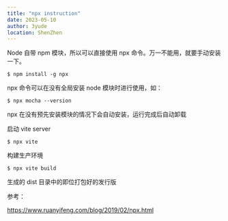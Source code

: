 ```yaml
---
title: "npx instruction"
date: 2023-05-10
author: 3yude
location: ShenZhen 
---
```


Node 自带 npm 模块，所以可以直接使用 npx 命令。万一不能用，就要手动安装一下。
```
$ npm install -g npx
```

npx 命令可以在没有全局安装 node 模块时进行使用，如：
```
$ npx mocha --version
```
npx 在没有预先安装模块的情况下会自动安装，运行完成后自动卸载


启动 vite server
```
$ npx vite
```

构建生产环境
```
$ npx vite build
```
生成的 dist 目录中的即位打包好的发行版




参考：

https://www.ruanyifeng.com/blog/2019/02/npx.html
